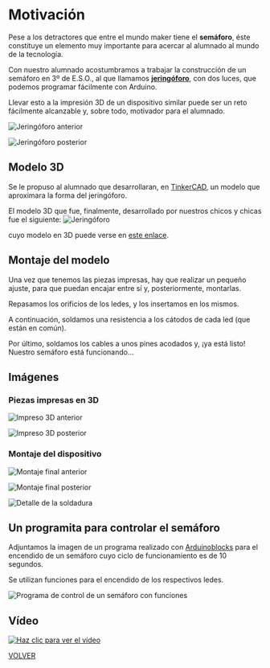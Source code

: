 # Motivación

Pese a los detractores que entre el mundo maker tiene el **semáforo**, éste constituye un elemento muy importante para acercar al alumnado al mundo de la tecnología.  

Con nuestro alumnado acostumbramos a trabajar la construcción de un semáforo en 3º de E.S.O., al que llamamos **[jeringóforo](https://angelmicelti.github.io/PROY/JER/index.html)**, con dos luces, que podemos programar fácilmente con Arduino.  

Llevar esto a la impresión 3D de un dispositivo similar puede ser un reto fácilmente alcanzable y, sobre todo, motivador para el alumnado.  

![Jeringóforo anterior](img/JeringoforoPerspectiva.jpg "Perspectiva anterior")  

![Jeringóforo posterior](img/JeringoforoPerspectiva2.png "Perspectiva posterior")

## Modelo 3D
Se le propuso al alumnado que desarrollaran, en [TinkerCAD](https://www.tinkercad.com), un modelo que aproximara la forma del jeringóforo.

El modelo 3D que fue, finalmente, desarrollado por nuestros chicos y chicas fue el siguiente:
![Jeringóforo](img/jeringoforo.png)

cuyo modelo en 3D puede verse en [este enlace](jeringoforo.stl).

## Montaje del modelo

Una vez que tenemos las piezas impresas, hay que realizar un pequeño ajuste, para que puedan encajar entre sí y, posteriormente, montarlas.  

Repasamos los orificios de los ledes, y los insertamos en los mismos.

A continuación, soldamos una resistencia a los cátodos de cada led (que están en común).  

Por último, soldamos los cables a unos pines acodados y, ¡ya está listo! Nuestro semáforo está funcionando...  

## Imágenes
### Piezas impresas en 3D

![Impreso 3D anterior](img/Impreso3DAnterior.jpg)  

![Impreso 3D posterior](img/Impreso3DPosterior.jpg)  


### Montaje del dispositivo


![Montaje final anterior](img/AlzadoAnteriorFinal.jpg)  

![Montaje final posterior](img/AlzadoPosteriorFinal.jpg)  

![Detalle de la soldadura](img/DetalleSoldaduras.jpg)  



## Un programita para controlar el semáforo

Adjuntamos la imagen de un programa realizado con [Arduinoblocks](www.arduinoblocks.com) para el encendido de un semáforo cuyo ciclo de funcionamiento es de 10 segundos.  

Se utilizan funciones para el encendido de los respectivos ledes.

![Programa de control de un semáforo con funciones](img/ProgSemaforo.png)  


## Vídeo
[![Haz clic para ver el vídeo](https://img.youtube.com/vi/9IBm53DWFEw/0.jpg)](https://www.youtube.com/watch?v=9IBm53DWFEw)


[VOLVER](https://angelmicelti.github.io/VilladiegoSTEAM/)